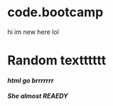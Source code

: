 # code.bootcamp

hi im new here lol
<h1>Random textttttt</h1>
<h4><i>html go <b> brrrrrrr<b> <i></h4>

She *almost* <b> REAEDY</b>
